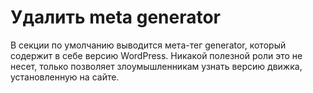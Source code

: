 # Удалить meta generator

В секции <head> по умолчанию выводится мета-тег generator, который содержит в себе версию WordPress. 
Никакой полезной роли это не несет, только позволяет злоумышленникам узнать версию движка, установленную на сайте.
